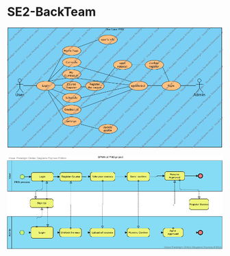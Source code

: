 # SE2-BackTeam


![alt text](https://github.com/Bektemir1/SE2-BackTeam/blob/master/SE2_PMS.png)

![alt text](https://github.com/Bektemir1/SE2-BackTeam/blob/master/Patient%20Business%20Process%20(2).png)
